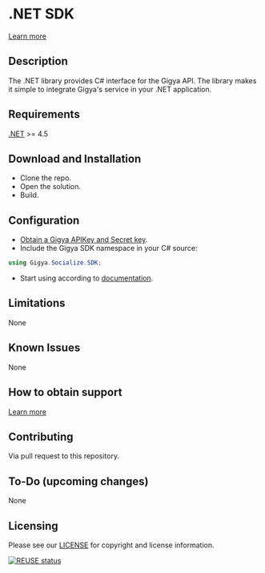 # .NET SDK 
[Learn more](https://help.sap.com/viewer/8b8d6fffe113457094a17701f63e3d6a/GIGYA/en-US/41668f3970b21014bbc5a10ce4041860.html)

## Description
The .NET library provides C# interface for the Gigya API.
The library makes it simple to integrate Gigya's service in your .NET application.

## Requirements
[.NET](https://dotnet.microsoft.com/download/dotnet-framework) >= 4.5

## Download and Installation
* Clone the repo.
* Open the solution.
* Build.

## Configuration
* [Obtain a Gigya APIKey and Secret key](https://developers.gigya.com/display/GD/.NET#id-.NET-ObtainingGigya'sAPIKeyandSecretkey).
* Include the Gigya SDK namespace in your C# source:
```C#
using Gigya.Socialize.SDK;
```
* Start using according to [documentation](http://developers.gigya.com/display/GD/.NET).

## Limitations
None

## Known Issues
None

## How to obtain support
[Learn more](https://help.sap.com/viewer/8b8d6fffe113457094a17701f63e3d6a/GIGYA/en-US/4167e8a470b21014bbc5a10ce4041860.html)

## Contributing
Via pull request to this repository.

## To-Do (upcoming changes)
None

## Licensing
Please see our [LICENSE](https://github.com/SAP/gigya-dotnet-sdk/blob/main/LICENSE.txt) for copyright and license information.

[![REUSE status](https://api.reuse.software/badge/github.com/SAP/gigya-dotnet-sdk)](https://api.reuse.software/info/github.com/SAP/gigya-dotnet-sdk)
